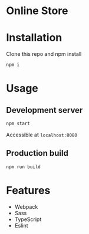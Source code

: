 # Online Store

# Installation

Clone this repo and npm install

```sh
npm i
```

# Usage

## Development server

```sh
npm start
```
Accessible at `localhost:8080`

## Production build

```sh
npm run build
```

# Features

* Webpack
* Sass
* TypeScript
* Eslint